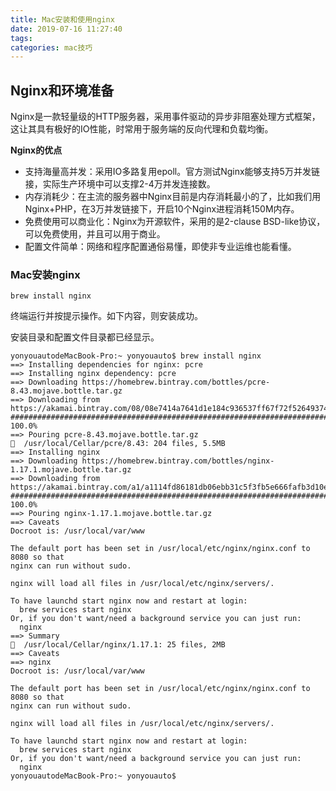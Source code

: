 ```yaml
---
title: Mac安装和使用nginx
date: 2019-07-16 11:27:40
tags: 
categories: mac技巧
---
```


## Nginx和环境准备

Nginx是一款轻量级的HTTP服务器，采用事件驱动的异步非阻塞处理方式框架，这让其具有极好的IO性能，时常用于服务端的反向代理和负载均衡。

**Nginx的优点**

- 支持海量高并发：采用IO多路复用epoll。官方测试Nginx能够支持5万并发链接，实际生产环境中可以支撑2-4万并发连接数。
- 内存消耗少：在主流的服务器中Nginx目前是内存消耗最小的了，比如我们用Nginx+PHP，在3万并发链接下，开启10个Nginx进程消耗150M内存。
- 免费使用可以商业化：Nginx为开源软件，采用的是2-clause BSD-like协议，可以免费使用，并且可以用于商业。
- 配置文件简单：网络和程序配置通俗易懂，即使非专业运维也能看懂。



### Mac安装nginx

```
brew install nginx
```

终端运行并按提示操作。如下内容，则安装成功。

安装目录和配置文件目录都已经显示。

```shell
yonyouautodeMacBook-Pro:~ yonyouauto$ brew install nginx
==> Installing dependencies for nginx: pcre
==> Installing nginx dependency: pcre
==> Downloading https://homebrew.bintray.com/bottles/pcre-8.43.mojave.bottle.tar.gz
==> Downloading from https://akamai.bintray.com/08/08e7414a7641d1e184c936537ff67f72f52649374d2308b89
######################################################################## 100.0%
==> Pouring pcre-8.43.mojave.bottle.tar.gz
🍺  /usr/local/Cellar/pcre/8.43: 204 files, 5.5MB
==> Installing nginx
==> Downloading https://homebrew.bintray.com/bottles/nginx-1.17.1.mojave.bottle.tar.gz
==> Downloading from https://akamai.bintray.com/a1/a1114fd86181db06ebb31c5f3fb5e666fafb3d10e0e65ed0f
######################################################################## 100.0%
==> Pouring nginx-1.17.1.mojave.bottle.tar.gz
==> Caveats
Docroot is: /usr/local/var/www

The default port has been set in /usr/local/etc/nginx/nginx.conf to 8080 so that
nginx can run without sudo.

nginx will load all files in /usr/local/etc/nginx/servers/.

To have launchd start nginx now and restart at login:
  brew services start nginx
Or, if you don't want/need a background service you can just run:
  nginx
==> Summary
🍺  /usr/local/Cellar/nginx/1.17.1: 25 files, 2MB
==> Caveats
==> nginx
Docroot is: /usr/local/var/www

The default port has been set in /usr/local/etc/nginx/nginx.conf to 8080 so that
nginx can run without sudo.

nginx will load all files in /usr/local/etc/nginx/servers/.

To have launchd start nginx now and restart at login:
  brew services start nginx
Or, if you don't want/need a background service you can just run:
  nginx
yonyouautodeMacBook-Pro:~ yonyouauto$ 
```



